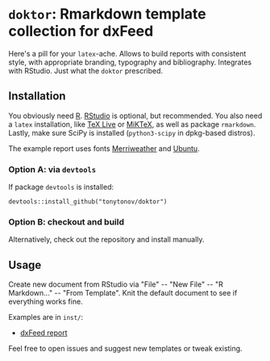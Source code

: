 # `doktor`: Rmarkdown template collection for dxFeed

Here's a pill for your `latex`-ache. Allows to build reports with consistent style, with appropriate branding, typography and bibliography. Integrates with RStudio. Just what the `doktor` prescribed.

## Installation

You obviously need [R](https://www.r-project.org/). [RStudio](https://www.rstudio.com/) 
is optional, but recommended. You also need a `latex` installation, like [TeX Live](https://www.tug.org/texlive/) or [MiKTeX](https://miktex.org/), as well as package `rmarkdown`.  Lastly, make sure SciPy is installed (`python3-scipy` in dpkg-based distros).

The example report uses fonts [Merriweather](https://github.com/SorkinType/Merriweather) and [Ubuntu](https://design.ubuntu.com/font/). 

### Option A: via `devtools`

If package `devtools` is installed:

```
devtools::install_github("tonytonov/doktor")
```

### Option B: checkout and build

Alternatively, check out the repository and install manually.

## Usage

Create new document from RStudio via "File" -- "New File" -- "R Markdown..." -- "From Template". Knit the default document to see if everything works fine. 

Examples are in `inst/`:

  * [dxFeed report](https://github.com/tonytonov/doktor/blob/master/inst/dxfeed-report-example.pdf)

Feel free to open issues and suggest new templates or tweak existing.

